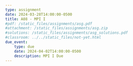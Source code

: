 ```yaml
---
type: assignment
date: 2024-03-28T14:00:00-0500
title: A08 - MPI I
#pdf: /static_files/assignments/asg.pdf
#attachment: /static_files/assignments/asg.zip
#solutions: /static_files/assignments/asg_solutions.pdf
#classroom: ../../static_files/not-yet.html
due_event: 
    type: due
    date: 2024-04-02T14:00:00-0500
    description: MPI I Due
---
```

<!-- This is a sample assignment. (25 points)-->
